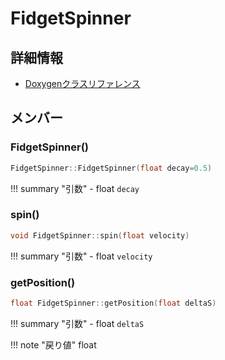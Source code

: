 # FidgetSpinner



## 詳細情報

- [Doxygenクラスリファレンス](https://lang-ship.com/reference/Arduino/latest/class_fidget_spinner.html)

## メンバー

### FidgetSpinner()



```c
FidgetSpinner::FidgetSpinner(float decay=0.5)
```

!!! summary "引数"
	- float `decay` 



### spin()



```c
void FidgetSpinner::spin(float velocity)
```

!!! summary "引数"
	- float `velocity` 



### getPosition()



```c
float FidgetSpinner::getPosition(float deltaS)
```

!!! summary "引数"
	- float `deltaS` 

!!! note "戻り値"
	float



